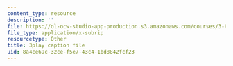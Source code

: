 ```yaml
---
content_type: resource
description: ''
file: https://ol-ocw-studio-app-production.s3.amazonaws.com/courses/3-60-symmetry-structure-and-tensor-properties-of-materials-fall-2005/8a4ce69c32cef5e743c41bd8842fcf23_2dms7bxzoXk.srt
file_type: application/x-subrip
resourcetype: Other
title: 3play caption file
uid: 8a4ce69c-32ce-f5e7-43c4-1bd8842fcf23
---
```

